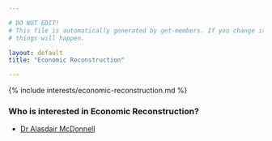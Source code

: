 ```yaml
---

# DO NOT EDIT!
# This file is automatically generated by get-members. If you change it, bad
# things will happen.

layout: default
title: "Economic Reconstruction"

---
```


{% include interests/economic-reconstruction.md %}

### Who is interested in Economic Reconstruction?


* [Dr Alasdair McDonnell](members/dr-alasdair-mcdonnell.html)
